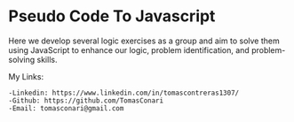 # Pseudo Code To Javascript

Here we develop several logic exercises as a group and aim to solve them using JavaScript 
to enhance our logic, problem identification, and problem-solving skills.

My Links:

    -Linkedin: https://www.linkedin.com/in/tomascontreras1307/
    -Github: https://github.com/TomasConari
    -Email: tomasconari@gmail.com
    
